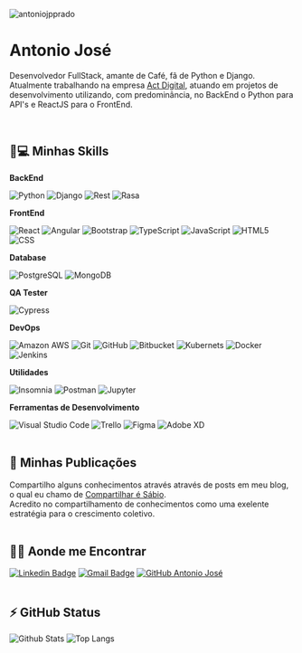 <p align="left"><img src="https://komarev.com/ghpvc/?username=antoniojpprado" alt="antoniojpprado" /></p>

# Antonio José
<p>
  Desenvolvedor FullStack, amante de Café, fã de Python e Django. Atualmente trabalhando na empresa <a href="https://actdigital.com/pt/">Act Digital</a>, atuando em projetos de desenvolvimento utilizando, com predominância, no BackEnd o Python para API's e ReactJS para o FrontEnd.
</p>
</br>

## 🚀💻 Minhas Skills

**BackEnd**
  
  ![Python](https://img.shields.io/badge/-Python-black?style=flat-square&logo=Python)
  ![Django](https://img.shields.io/badge/-Django-092E20?style=flat-square&logo=Django)
  ![Rest](https://img.shields.io/badge/DJANGO-REST-ff1709?style=flat&logo=django&logoColor=white&color=ff1709&labelColor=gray)
  ![Rasa](https://img.shields.io/badge/-Rasa-560BAD?style=flat-square&logo=https://rasa.com/static/60e441f8eadef13bea0cc790c8cf188b/rasa-logo.svg)

**FrontEnd**

  ![React](https://img.shields.io/badge/-React-black?style=flat-square&logo=react)
  ![Angular](https://img.shields.io/badge/-Angular-a6120d?style=flat-square&logo=angular)
  ![Bootstrap](https://img.shields.io/badge/-Bootstrap-563D7C?style=flat-square&logo=bootstrap)
  ![TypeScript](https://img.shields.io/badge/-TypeScript-007ACC?style=flat-square&logo=typescript)
  ![JavaScript](https://img.shields.io/badge/-JavaScript-black?style=flat-square&logo=javascript)
  ![HTML5](https://img.shields.io/badge/-HTML5-E34F26?style=flat-square&logo=html5&logoColor=white)
  ![CSS](https://img.shields.io/badge/-CSS-333333?style=flat&logo=CSS3&logoColor=1572B6)
  
**Database**
  
  ![PostgreSQL](https://img.shields.io/badge/-PostgreSQL-336791?style=flat-square&logo=postgresql)
  ![MongoDB](https://img.shields.io/badge/MongoDB-4EA94B?style=flat&logo=mongodb&logoColor=white)

**QA Tester**
  
  ![Cypress](https://img.shields.io/badge/-Cypress-336791?style=flat-square&logo=cypress)
  
**DevOps**

  ![Amazon AWS](https://img.shields.io/badge/Amazon%20AWS-232F3E?style=flat-square&logo=amazon-aws)
  ![Git](https://img.shields.io/badge/-Git-333333?style=flat&logo=git)
  ![GitHub](https://img.shields.io/badge/-GitHub-333333?style=flat&logo=github)
  ![Bitbucket](https://img.shields.io/badge/-Bitbucket-333333?style=flat&logo=bitbucket)
  ![Kubernets](https://img.shields.io/badge/kubernetes-326ce5.svg?&style=flat&logo=kubernetes&logoColor=white)
  ![Docker](https://img.shields.io/badge/-Docker-333333?style=flat&logo=docker)
  ![Jenkins](https://img.shields.io/badge/-Jenkins-red?style=flat-square&logo=jenkins)

**Utilidades**

  ![Insomnia](https://img.shields.io/badge/-Insomnia-333333?style=flat&logo=insomnia)
  ![Postman](https://img.shields.io/badge/-Postman-333333?style=flat&logo=postman)
  ![Jupyter](https://img.shields.io/badge/-Jupyter-white?style=flat-square&logo=jupyter)

**Ferramentas de Desenvolvimento**

  ![Visual Studio Code](https://img.shields.io/badge/-Visual%20Studio%20Code-333333?style=flat&logo=visual-studio-code&logoColor=007ACC)
  ![Trello](https://img.shields.io/badge/-Trello-333333?style=flat&logo=trello&logoColor=007ACC)
  ![Figma](https://img.shields.io/badge/-Figma-333333?style=flat&logo=figma&logoColor=007ACC)
  ![Adobe XD](https://img.shields.io/badge/-Adobe%20XD-333333?style=flat&logo=adobe-xd&logoColor=007ACC)
  </br></br>
  
## 🌱 Minhas Publicações

  Compartilho alguns conhecimentos através através de posts em meu blog, o qual eu chamo de [Compartilhar é Sábio](http://www.sharingiswise.com/).
  <br>
  Acredito no compartilhamento de conhecimentos como uma exelente estratégia para o crescimento coletivo.
  <br><br>

## 🤝🏻 Aonde me Encontrar

  [![Linkedin Badge](https://img.shields.io/badge/-antonio-blue?style=flat-square&logo=Linkedin&logoColor=white&link=https://www.linkedin.com/in/antoniojpprado/)](https://www.linkedin.com/in/antoniojpprado/)
  [![Gmail Badge](https://img.shields.io/badge/-antoniojpprado@gmail.com-c14438?style=flat-square&logo=Gmail&logoColor=white&link=mailto:antoniojpprado@gmail.com)](mailto:antoniojpprado@gmail.com)
  [![GitHub Antonio José]( https://img.shields.io/github/followers/antoniojpprado?label=follow&style=social)](https://github.com/antoniojpprado?tab=followers)
  </br></br>
  
## ⚡ GitHub Status

![Github Stats](https://github-readme-stats.vercel.app/api?username=antoniojpprado&show_icons=true&count_private=true&show_icons=true&include_all_commits=true)
![Top Langs](https://github-readme-stats.vercel.app/api/top-langs/?username=antoniojpprado&hide=TeX&layout=compact)
